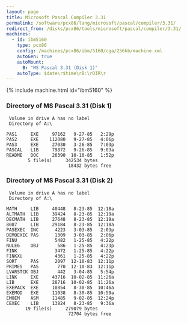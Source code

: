 ```yaml
---
layout: page
title: Microsoft Pascal Compiler 3.31
permalink: /software/pcx86/lang/microsoft/pascal/compiler/3.31/
redirect_from: /disks/pcx86/tools/microsoft/pascal/compiler/3.31/
machines:
  - id: ibm5160
    type: pcx86
    config: /machines/pcx86/ibm/5160/cga/256kb/machine.xml
    autoGen: true
    autoMount:
      B: "MS Pascal 3.31 (Disk 1)"
    autoType: $date\r$time\rB:\rDIR\r
---
```


{% include machine.html id="ibm5160" %}

### Directory of MS Pascal 3.31 (Disk 1)

     Volume in drive A has no label
     Directory of A:\

    PAS1     EXE     97162   9-27-85   2:29p
    PAS2     EXE    112080   9-27-85   4:06p
    PAS3     EXE     27030   3-26-85   7:03p
    PASCAL   LIB     79872   9-26-85   9:03a
    README   DOC     26390  10-10-85   1:52p
            5 file(s)     342534 bytes
                           18432 bytes free

### Directory of MS Pascal 3.31 (Disk 2)

     Volume in drive A has no label
     Directory of A:\

    MATH     LIB     40448   8-23-85  12:18a
    ALTMATH  LIB     39424   8-23-85  12:19a
    DECMATH  LIB     27648   8-23-85  12:19a
    8087     LIB     29184   8-23-85  12:18a
    PASEXEC  INC      4223   3-03-85   2:03p
    DEMOEXEC PAS      1309   3-03-85   2:06p
    FINU              5482   1-25-85   4:22p
    NULE6    OBJ       586   1-25-85   4:23p
    FINK              3472   1-25-85   4:22p
    FINKXU            4361   1-25-85   4:22p
    SORT     PAS      2097  12-10-83  12:11p
    PRIMES   PAS       770  12-10-83  12:11p
    LVARSTCK OBJ       442   3-04-85   5:54p
    LINK     EXE     43716  10-02-85  11:26a
    LIB      EXE     28716  10-02-85  11:26a
    EXEPACK  EXE     10854   8-30-85  10:46a
    EXEMOD   EXE     11038   8-30-85  10:59a
    EMOEM    ASM     11485   9-02-85  12:24p
    CEXEC    LIB     13824   8-23-85   9:36a
           19 file(s)     279079 bytes
                           72704 bytes free
